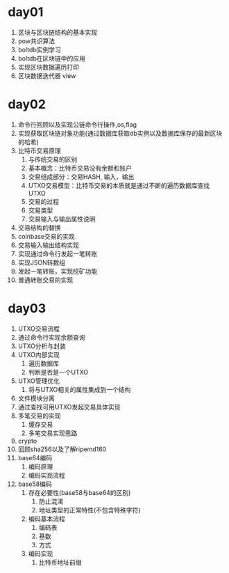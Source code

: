 # day01

1. 区块与区块链结构的基本实现
2. pow共识算法
3. boltdb实例学习
4. boltdb在区块链中的应用
5. 实现区块数据遍历打印
6. 区块数据迭代器 view

# day02

1. 命令行回顾以及实现公链命令行操作,os,flag
2. 实现获取区块链对象功能(通过数据库获取db实例以及数据库保存的最新区块的哈希)
3. 比特币交易原理
    1. 与传统交易的区别
    2. 基本概念：比特币交易没有余额和账户
    3. 交易组成部分：交易HASH, 输入，输出
    4. UTXO交易模型：比特币交易的本质就是通过不断的遍历数据库查找UTXO
    5. 交易的过程
    6. 交易类型
    7. 交易输入与输出属性说明
4. 交易结构的替换
5. coinbase交易的实现
6. 交易输入输出结构实现
7. 实现通过命令行发起一笔转账
8. 实现JSON转数组
9. 发起一笔转账，实现挖矿功能
10. 普通转账交易的实现

# day03

1. UTXO交易流程
2. 通过命令行实现余额查询
3. UTXO分析与封装
4. UTXO内部实现
    1. 遍历数据库
    2. 判断是否是一个UTXO
5. UTXO管理优化
    1. 将与UTXO相关的属性集成到一个结构
6. 文件模块分离
7. 通过查找可用UTXO发起交易具体实现
8. 多笔交易的实现
    1. 缓存交易
    2. 多笔交易实现思路
9. crypto
10. 回顾sha256以及了解ripemd160
11. base64编码
    1. 编码原理
    2. 编码实现流程
12. base58编码
    1. 存在必要性(base58与base64的区别)
        1. 防止混淆
        2. 地址类型的正常特性(不包含特殊字符)
    2. 编码基本流程
        1. 编码表
        2. 基数
        3. 方式
    3. 编码实现
        1. 比特币地址前缀